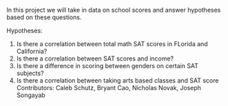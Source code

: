 In this project we will take in data on school scores
and answer hypotheses based on these questions.

Hypotheses:

1. Is there a correlation between total math SAT scores in FLorida and California?
2. Is there a correlation between SAT scores and income?
3. Is there a difference in scoring between genders on certain SAT subjects?
4. Is there a correlation between taking arts based classes and SAT score
Contributors: Caleb Schutz, Bryant Cao, Nicholas Novak, Joseph Songayab
